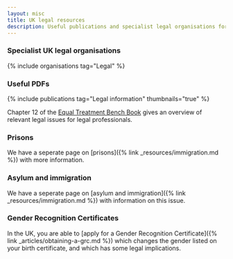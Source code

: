 ```yaml
---
layout: misc
title: UK legal resources
description: Useful publications and specialist legal organisations for trans, nonbinary, and gender non-conforming people
---
```


### Specialist UK legal organisations

{% include organisations tag="Legal" %}

### Useful PDFs

{% include publications tag="Legal information" thumbnails="true" %}

Chapter 12 of the [Equal Treatment Bench Book](https://www.judiciary.uk/wp-content/uploads/2018/02/equal-treatment-bench-book-february-v6-2018.pdf) gives an overview of relevant legal issues for legal professionals.

### Prisons

We have a seperate page on [prisons]({% link _resources/immigration.md %}) with more information.

### Asylum and immigration

We have a seperate page on [asylum and immigration]({% link _resources/immigration.md %}) with information on this issue.

### Gender Recognition Certificates

In the UK, you are able to [apply for a Gender Recognition Certificate]({% link _articles/obtaining-a-grc.md %}) which changes the gender listed on your birth certificate, and which has some legal implications.
